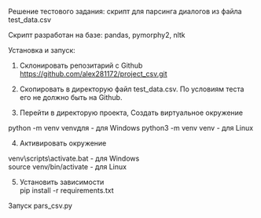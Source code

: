 Решение тестового задания: скрипт для парсинга диалогов из файла test_data.csv

Скрипт разработан на базе: pandas, pymorphy2, nltk

Установка и запуск:

1. Склонировать репозитарий с Github 
https://github.com/alex281172/project_csv.git 

2. Скопировать в директорую файл test_data.csv. По условиям теста его не должно быть на Github. 

3. Перейти в директорую проекта, 
   Создать виртуальное окружение 

python -m venv venvдля - для Windows
python3 -m venv venv - для Linux

4. Активировать окружение  

venv\scripts\activate.bat - для Windows  
source venv/bin/activate - для Linux  

5. Установить зависимости  
pip install -r requirements.txt 

Запуск 
pars_csv.py 
